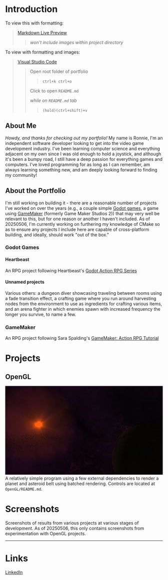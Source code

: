 # Introduction
To view this with formatting:

> [Markdown Live Preview](https://markdownlivepreview.com/)
>> *won't include images within project directory*

To view with formatting and images:

> [Visual Studio Code](https://code.visualstudio.com/)
>>
>> Open root folder of portfolio
>>> `ctrl+k ctrl+o`
>> 
>> Click to open `README.md`
>>
>> *while on `README.md` tab*
>>>
>>> `(hold)(ctrl+shift)+v`

## About Me
*Howdy, and thanks for checking out my portfolio!*
My name is Ronnie, I'm an independent software developer looking to get
into the video game development industry. I've been learning computer science
and everything adjacent on my own since I was old enough to hold a joystick, 
and although it's been a bumpy road, I still have a deep passion for everything
games and computers. I've loved programming for as long as I can remember, am 
always learning something new, and am deeply looking forward to finding my
community!

## About the Portfolio
I'm still working on building it - there are a reasonable number of projects
I've worked on over the years (e.g., a couple simple [Godot games](#godot-games), a game using
[GameMaker](#gamemaker) (formerly Game Maker Studios 2)) that may very well be relevant to 
this, but for one reason or another I haven't included. As of 20250506, I'm 
currently working on furthering my knowledge of CMake so as to ensure any 
projects I include here are capable of cross-platform building, and ideally, 
should work "out of the box." 

### Godot Games
#### Heartbeast
An RPG project following Heartbeast's [Godot Action RPG Series](https://www.youtube.com/watch?v=mAbG8Oi-SvQ&list=PL9FzW-m48fn2SlrW0KoLT4n5egNdX-W9a)

#### Unnamed projects
Various others: a dungeon diver showcasing traveling between rooms using
a fade transition effect, a crafting game where you run around harvesting
nodes from the environment to use as ingredients for crafting various
items, and an arena fighter in which enemies spawn with increased frequency
the longer you survive, to name a few.

### GameMaker
An RPG project following Sara Spalding's [GameMaker: Action RPG Tutorial](https://www.youtube.com/watch?v=upoXH9hAKUg&list=PLPRT_JORnIuosvhfax2TQTEmN7OYTcSvK)


# Projects
## OpenGL
![space-image](/screenshots/space_lighting_project.png)
A relatively simple program using a few external dependencies to render a
planet and asteroid belt using batched rendering. Controls are located at 
`OpenGL/README.md`.


# Screenshots
Screenshots of results from various projects at various stages of development.
As of 20250506, this only contains screenshots from experimentation with OpenGL
projects.

---
# Links
[LinkedIn](https://www.linkedin.com/in/ronnie-steinman-798161201/)

